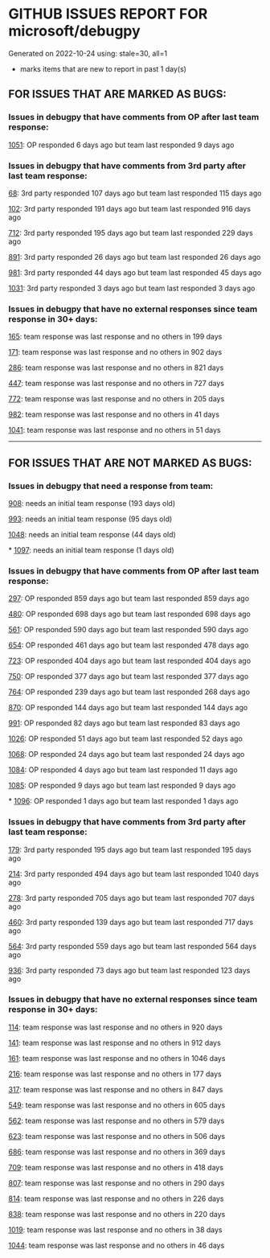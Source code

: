 
# GITHUB ISSUES REPORT FOR microsoft/debugpy


Generated on 2022-10-24 using: stale=30, all=1


* marks items that are new to report in past 1 day(s)


## FOR ISSUES THAT ARE MARKED AS BUGS:


### Issues in debugpy that have comments from OP after last team response:


  [1051](https://github.com/microsoft/debugpy/issues/1051 "debugpy gets &quot;stuck&quot; while using run by line in vscode jupyter notebook"): OP responded 6 days ago but team last responded 9 days ago

### Issues in debugpy that have comments from 3rd party after last team response:


  [68](https://github.com/microsoft/debugpy/issues/68 "Attach to local process not working in VS Code on Windows with venv "): 3rd party responded 107 days ago but team last responded 115 days ago

  [102](https://github.com/microsoft/debugpy/issues/102 "Gunicorn: Attach to Process Id Error - Timed out waiting for debug server to connect"): 3rd party responded 191 days ago but team last responded 916 days ago

  [712](https://github.com/microsoft/debugpy/issues/712 "notification like &quot;Failed launch debugger for child process xxxx&quot;."): 3rd party responded 195 days ago but team last responded 229 days ago

  [891](https://github.com/microsoft/debugpy/issues/891 "Error: Server[1] disconnected unexpectedly when typing anything in the Python debug console while debugging"): 3rd party responded 26 days ago but team last responded 26 days ago

  [981](https://github.com/microsoft/debugpy/issues/981 "&quot;repr was slow&quot; warning is modal in Visual Studio"): 3rd party responded 44 days ago but team last responded 45 days ago

  [1031](https://github.com/microsoft/debugpy/issues/1031 "Support dealing with paths with inconsistent casing on Mac OS"): 3rd party responded 3 days ago but team last responded 3 days ago

### Issues in debugpy that have no external responses since team response in 30+ days:


  [165](https://github.com/microsoft/debugpy/issues/165 "Entry points aren't being found while test debugging"): team response was last response and no others in 199 days

  [171](https://github.com/microsoft/debugpy/issues/171 "Ctrl+C causes KeyboardInterrupt inside pydevd"): team response was last response and no others in 902 days

  [286](https://github.com/microsoft/debugpy/issues/286 "Attach to local process assumes i386 architecture? "): team response was last response and no others in 821 days

  [447](https://github.com/microsoft/debugpy/issues/447 "Running `breakpoint()` in the watch causes buggy behaviour"): team response was last response and no others in 727 days

  [772](https://github.com/microsoft/debugpy/issues/772 "CXXABI requirement"): team response was last response and no others in 205 days

  [982](https://github.com/microsoft/debugpy/issues/982 "Error &quot;Server[pid=x] is already being debugged&quot;"): team response was last response and no others in 41 days

  [1041](https://github.com/microsoft/debugpy/issues/1041 "Breakpoints on secondary threads don't trigger when using PyQt5"): team response was last response and no others in 51 days

---

## FOR ISSUES THAT ARE NOT MARKED AS BUGS:


### Issues in debugpy that need a response from team:


  [908](https://github.com/microsoft/debugpy/issues/908 "Create persistent custom commands"): needs an initial team response (193 days old)

  [993](https://github.com/microsoft/debugpy/issues/993 "add support for thread names for non python threads "): needs an initial team response (95 days old)

  [1048](https://github.com/microsoft/debugpy/issues/1048 "Support for eventlet"): needs an initial team response (44 days old)

\* [1097](https://github.com/microsoft/debugpy/issues/1097 "Must set sys.executable if embedding python"): needs an initial team response (1 days old)

### Issues in debugpy that have comments from OP after last team response:


  [297](https://github.com/microsoft/debugpy/issues/297 "Could a disable_attach API available?"): OP responded 859 days ago but team last responded 859 days ago

  [480](https://github.com/microsoft/debugpy/issues/480 "Error message for embedded python adapter timeout"): OP responded 698 days ago but team last responded 698 days ago

  [561](https://github.com/microsoft/debugpy/issues/561 "Treat mapped files as my code"): OP responded 590 days ago but team last responded 590 days ago

  [654](https://github.com/microsoft/debugpy/issues/654 "Support for supportsLoadedSourcesRequest"): OP responded 461 days ago but team last responded 478 days ago

  [723](https://github.com/microsoft/debugpy/issues/723 "Provide public API to attach debugger in excepthook and see unhandled exception"): OP responded 404 days ago but team last responded 404 days ago

  [750](https://github.com/microsoft/debugpy/issues/750 "Support PEP 582 (__pypackages__) for just-my-code and user-uncaught exceptions"): OP responded 377 days ago but team last responded 377 days ago

  [764](https://github.com/microsoft/debugpy/issues/764 "Problems with python in VSC, eg. not working logs and pathlib and importlib.util"): OP responded 239 days ago but team last responded 268 days ago

  [870](https://github.com/microsoft/debugpy/issues/870 "Provide APIs to stop listening / stop debugger"): OP responded 144 days ago but team last responded 144 days ago

  [991](https://github.com/microsoft/debugpy/issues/991 "Allow throwing exceptions in the debugger"): OP responded 82 days ago but team last responded 83 days ago

  [1026](https://github.com/microsoft/debugpy/issues/1026 "Debugger sometimes looks stuck with embedded interpreter"): OP responded 51 days ago but team last responded 52 days ago

  [1068](https://github.com/microsoft/debugpy/issues/1068 "When debugging python code, the computer freezes for a few seconds, which are followed by BSOD"): OP responded 24 days ago but team last responded 24 days ago

  [1084](https://github.com/microsoft/debugpy/issues/1084 "Unnecessary truncation"): OP responded 4 days ago but team last responded 11 days ago

  [1085](https://github.com/microsoft/debugpy/issues/1085 "Return scope metadata on ScopesRequest"): OP responded 9 days ago but team last responded 9 days ago

\* [1096](https://github.com/microsoft/debugpy/issues/1096 "Some packages like `glfw` blocks forever while communicating with a subprocess"): OP responded 1 days ago but team last responded 1 days ago

### Issues in debugpy that have comments from 3rd party after last team response:


  [179](https://github.com/microsoft/debugpy/issues/179 "Build native binaries on ci and distribute those."): 3rd party responded 195 days ago but team last responded 195 days ago

  [214](https://github.com/microsoft/debugpy/issues/214 "Step-back / Time Travel Debugging"): 3rd party responded 494 days ago but team last responded 1040 days ago

  [278](https://github.com/microsoft/debugpy/issues/278 "When ungrouped, list and dict variables have inconvenient sort order"): 3rd party responded 705 days ago but team last responded 707 days ago

  [460](https://github.com/microsoft/debugpy/issues/460 "Cannot Attach again after disconnect"): 3rd party responded 139 days ago but team last responded 717 days ago

  [564](https://github.com/microsoft/debugpy/issues/564 "Ignore &quot;justMyCode&quot; flag when doing a step into target"): 3rd party responded 559 days ago but team last responded 564 days ago

  [936](https://github.com/microsoft/debugpy/issues/936 "Cannot remote debug Python through SSH"): 3rd party responded 73 days ago but team last responded 123 days ago

### Issues in debugpy that have no external responses since team response in 30+ days:


  [114](https://github.com/microsoft/debugpy/issues/114 "repr () not used in window displays (Issue #1661 continued)"): team response was last response and no others in 920 days

  [141](https://github.com/microsoft/debugpy/issues/141 "redirect input on debug"): team response was last response and no others in 912 days

  [161](https://github.com/microsoft/debugpy/issues/161 "Support the equivalent of Autos in VS"): team response was last response and no others in 1046 days

  [216](https://github.com/microsoft/debugpy/issues/216 "Launch VSCode via PYTHONBREAKPOINT and Python 3.7's breakpoint() function."): team response was last response and no others in 177 days

  [317](https://github.com/microsoft/debugpy/issues/317 "Make variable order for dict keys configurable"): team response was last response and no others in 847 days

  [549](https://github.com/microsoft/debugpy/issues/549 "timeout or cancelling of debugpy.connect call"): team response was last response and no others in 605 days

  [562](https://github.com/microsoft/debugpy/issues/562 "Add support for terminateThreads request."): team response was last response and no others in 579 days

  [623](https://github.com/microsoft/debugpy/issues/623 "Improve logging of loading of native library (used to set tracing to all threads)"): team response was last response and no others in 506 days

  [686](https://github.com/microsoft/debugpy/issues/686 "Debug inline values shows values twice"): team response was last response and no others in 369 days

  [709](https://github.com/microsoft/debugpy/issues/709 "Support pyside6 (without frame-eval mode)"): team response was last response and no others in 418 days

  [807](https://github.com/microsoft/debugpy/issues/807 "VS Code IDE Freezes on Remote Breakpoint"): team response was last response and no others in 290 days

  [814](https://github.com/microsoft/debugpy/issues/814 "Provide a way to notify users of where a RecursionError happens"): team response was last response and no others in 226 days

  [838](https://github.com/microsoft/debugpy/issues/838 "Debug output and watches don't use custom repr()/str() for long strings?"): team response was last response and no others in 220 days

  [1019](https://github.com/microsoft/debugpy/issues/1019 "justMyCode warning message is at the wrong level, not always accurate"): team response was last response and no others in 38 days

  [1044](https://github.com/microsoft/debugpy/issues/1044 "Attach to process takes a long time"): team response was last response and no others in 46 days

